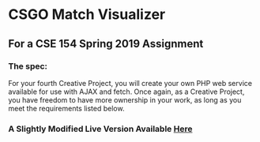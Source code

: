 # CSGO Match Visualizer
## For a CSE 154 Spring 2019 Assignment
### The spec:
For your fourth Creative Project, you will create your own PHP web service available for use
with AJAX and fetch. Once again, as a Creative Project, you have
freedom to have more ownership in your work, as long as you meet the requirements listed below.

### A Slightly Modified Live Version Available [Here](https://courses.cs.washington.edu/courses/cse154/cp/19sp/cp3/courage/index.html)
